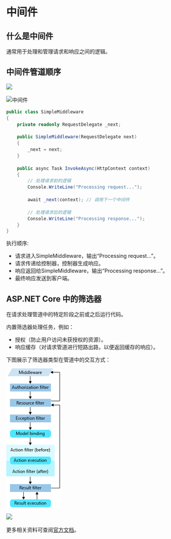 # 中间件

## 什么是中间件

通常用于处理和管理请求和响应之间的逻辑。

## 中间件管道顺序

![](https://learn.microsoft.com/zh-cn/aspnet/core/fundamentals/middleware/index/_static/request-delegate-pipeline.png?view=aspnetcore-8.0)

![中间件](https://learn.microsoft.com/zh-cn/aspnet/core/fundamentals/middleware/index/_static/middleware-pipeline.svg?view=aspnetcore-8.0)

```csharp
public class SimpleMiddleware
{
    private readonly RequestDelegate _next;

    public SimpleMiddleware(RequestDelegate next)
    {
        _next = next;
    }

    public async Task InvokeAsync(HttpContext context)
    {
        // 处理请求前的逻辑
        Console.WriteLine("Processing request...");
        
        await _next(context); // 调用下一个中间件
        
        // 处理请求后的逻辑
        Console.WriteLine("Processing response...");
    }
}

```

执行顺序:

- 请求进入SimpleMiddleware，输出“Processing request...”。
- 请求传递给控制器，控制器生成响应。
- 响应返回给SimpleMiddleware，输出“Processing response...”。
- 最终响应发送到客户端。

## ASP.NET Core 中的筛选器

在请求处理管道中的特定阶段之前或之后运行代码。

内置筛选器处理任务，例如：

- 授权（防止用户访问未获授权的资源）。
- 响应缓存（对请求管道进行短路出路，以便返回缓存的响应）。

下图展示了筛选器类型在管道中的交互方式：

![alt text](image-1.png)

![](https://learn.microsoft.com/zh-cn/aspnet/core/fundamentals/middleware/index/_static/mvc-endpoint.svg?view=aspnetcore-8.0)

更多相关资料可查阅[官方文档](https://learn.microsoft.com/zh-cn/aspnet/core/mvc/controllers/filters?view=aspnetcore-8.0)。
